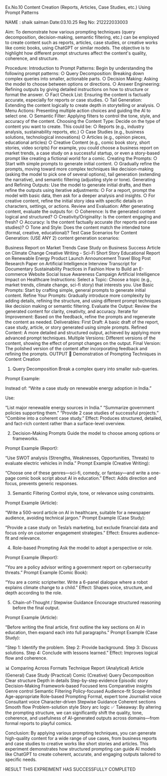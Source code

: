 Ex.No.10
Content Creation (Reports, Articles, Case Studies, etc.) Using Prompt Patterns

NAME : shaik salman
Date:03.10.25
Reg No: 212222033003

Aim:
To demonstrate how various prompting techniques (query decomposition, decision-making, semantic filtering, etc.) can be employed to create content such as reports, articles, case studies, or creative works like comic books, using ChatGPT or similar models. The objective is to highlight how different prompt structures affect the content's quality, coherence, and structure.

Procedure:
Introduction to Prompt Patterns: Begin by understanding the following prompt patterns: ○ Query Decomposition: Breaking down complex queries into smaller, actionable parts. ○ Decision Making: Asking the model to choose between options or directions. ○ Answer Engineering: Refining outputs by giving detailed instructions on how to structure or format the answer. ○ Fact Check List: Ensuring the content is factually accurate, especially for reports or case studies. ○ Tail Generation: Extending the content logically to create depth in storytelling or analysis. ○ Menu Actions: Presenting multiple action choices and guiding the AI to select one. ○ Semantic Filter: Applying filters to control the tone, style, and accuracy of the content.
Choosing the Content Type: Decide on the type of content you want to create. This could be: ○ Reports (e.g., industry analysis, sustainability reports, etc.) ○ Case Studies (e.g., business solutions, technological innovations) ○ Articles (e.g., opinion pieces, educational articles) ○ Creative Content (e.g., comic book story, short stories, video scripts)
For example, you could choose a business report on market trends, a case study on a successful startup, or even a story-based prompt like creating a fictional world for a comic.
Creating the Prompts: ○ Start with simple prompts to generate initial content. ○ Gradually refine the prompts, moving toward more complex techniques like decision-making (asking the model to pick one of several options), tail generation (extending the narrative), and semantic filtering (adjusting style or tone).
Generating and Refining Outputs: Use the model to generate initial drafts, and then refine the outputs using iterative adjustments: ○ For a report, prompt the model with basic data, then ask for a deeper analysis and insights. ○ For creative content, refine the initial story idea with specific details on characters, settings, or actions.
Review and Evaluation: After generating content, evaluate the outputs for: ○ Coherence: Is the generated content logical and structured? ○ Creativity/Originality: Is the content engaging and fresh? ○ Accuracy: Is the content factually accurate (for reports and case studies)? ○ Tone and Style: Does the content match the intended tone (formal, creative, educational)?
Test Case Scenarios for Content Generation: (USE ANY 2) content generation scenarios:

Business Report on Market Trends
Case Study on Business Success
Article on Climate Change
Creative Writing - Sci-Fi Short Story
Educational Report on Renewable Energy
Product Launch Announcement
Travel Blog Post
Research Paper on Artificial Intelligence
Interview Transcript for Documentary
Sustainability Practices in Fashion
How to Build an E-commerce Website
Social Issue Awareness Campaign
Artificial Intelligence Impact on Healthcare
Instructions:
Select a Topic: Choose a topic (e.g., market trends, climate change, sci-fi story) that interests you.
Use Basic Prompts: Start by crafting simple, general prompts to generate initial content.
Refine Your Prompts: Gradually introduce more complexity by adding details, refining the structure, and using different prompt techniques like decision making or semantic filtering.
Evaluate the Output: Review the generated content for clarity, creativity, and accuracy.
Iterate for Improvement: Based on the feedback, refine the prompts and regenerate the content as needed.
Deliverables:
First Draft: A basic draft of the report, case study, article, or story generated using simple prompts.
Refined Content: A more detailed and structured output, achieved by applying more advanced prompt techniques.
Multiple Versions: Different versions of the content, showing the effect of prompt changes on the output.
Final Version: The polished version of the content after incorporating feedback and refining the prompts.
OUTPUT
📌 Demonstration of Prompting Techniques in Content Creation
1. Query Decomposition
Break a complex query into smaller sub-queries.

Prompt Example:

Instead of: “Write a case study on renewable energy adoption in India.”

Use:

“List major renewable energy sources in India.”
“Summarize government policies supporting them.”
“Provide 2 case studies of successful projects.”
“Combine into a coherent case study.”
Effect: Produces structured, detailed, and fact-rich content rather than a surface-level overview.

2. Decision-Making Prompts
Guide the model to choose among options or frameworks.

Prompt Example (Report):

“Use SWOT analysis (Strengths, Weaknesses, Opportunities, Threats) to evaluate electric vehicles in India.”
Prompt Example (Creative Writing):

“Choose one of these genres—sci-fi, comedy, or fantasy—and write a one-page comic book script about AI in education.”
Effect: Adds direction and focus, prevents generic responses.

3. Semantic Filtering
Control style, tone, or relevance using constraints.

Prompt Example (Article):

“Write a 500-word article on AI in healthcare, suitable for a newspaper audience, avoiding technical jargon.”
Prompt Example (Case Study):

“Provide a case study on Tesla’s marketing, but exclude financial data and focus only on customer engagement strategies.”
Effect: Ensures audience-fit and relevance.

4. Role-based Prompting
Ask the model to adopt a perspective or role.

Prompt Example (Report):

“You are a policy advisor writing a government report on cybersecurity threats.”
Prompt Example (Comic Book):

“You are a comic scriptwriter. Write a 6-panel dialogue where a robot explains climate change to a child.”
Effect: Shapes voice, structure, and depth according to the role.

5. Chain-of-Thought / Stepwise Guidance
Encourage structured reasoning before the final output.

Prompt Example (Article):

“Before writing the final article, first outline the key sections on AI in education, then expand each into full paragraphs.”
Prompt Example (Case Study):

“Step 1: Identify the problem. Step 2: Provide background. Step 3: Discuss solutions. Step 4: Conclude with lessons learned.”
Effect: Improves logical flow and coherence.

📊 Comparing Across Formats
Technique	Report (Analytical)	Article (General)	Case Study (Practical)	Comic (Creative)
Query Decomposition	Clear structure	Depth in details	Step-by-step evidence	Episodic story
Decision-Making	Framework-based	Focused lens	Comparative insights	Genre control
Semantic Filtering	Policy-focused	Audience-fit	Scope-limited	Age-appropriate
Role-based Prompting	Formal, expert tone	Journalist voice	Consultant voice	Character-driven
Stepwise Guidance	Coherent sections	Smooth flow	Problem-solution style	Story arc logic
✅ Takeaway: By altering the prompting structure, we can significantly shift the quality, tone, coherence, and usefulness of AI-generated outputs across domains—from formal reports to playful comics.

Conclusion:
By applying various prompting techniques, you can generate high-quality content for a wide range of use cases, from business reports and case studies to creative works like short stories and articles. This experiment demonstrates how structured prompting can guide AI models like ChatGPT to create coherent, accurate, and engaging outputs tailored to specific needs.

RESULT
THIS EXPREIMENT HAS SUCCESSFULLY COMPLETED

